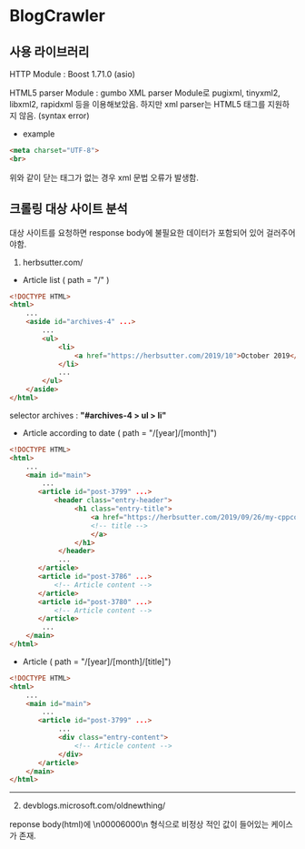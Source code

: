 # BlogCrawler

## 사용 라이브러리

HTTP Module : Boost 1.71.0 (asio)

HTML5 parser Module : gumbo
XML parser Module로 pugixml, tinyxml2, libxml2, rapidxml 등을 이용해보았음.
하지만 xml parser는 HTML5 태그를 지원하지 않음. (syntax error)

- example
```html
<meta charset="UTF-8">
<br>
```
위와 같이 닫는 태그가 없는 경우 xml 문법 오류가 발생함.

## 크롤링 대상 사이트 분석

대상 사이트를 요청하면 response body에 불필요한 데이터가 포함되어 있어 걸러주어야함.
1. herbsutter.com/

- Article list ( path = "/" )
```html
<!DOCTYPE HTML>
<html>
    ...
    <aside id="archives-4" ...>
        ...
        <ul>
            <li>
                <a href="https://herbsutter.com/2019/10">October 2019</a>
            </li>
            ...
        </ul>
    </aside>
</html>
```

selector archives : **"#archives-4 > ul > li"**

- Article according to date ( path = "/[year]/[month]")

```html
<!DOCTYPE HTML>
<html>
    ...
    <main id="main">
        ...
       <article id="post-3799" ...>
           <header class="entry-header">
	    		<h1 class="entry-title">
                    <a href="https://herbsutter.com/2019/09/26/my-cppcon-2019-talk-video-is-online/">
                    <!-- title -->
                    </a>
                </h1>		
            </header>
            ...
       </article>
       <article id="post-3786" ...>
           <!-- Article content -->
       </article>
       <article id="post-3780" ...>
           <!-- Article content -->
       </article>
        ...
    </main>
</html>
```

- Article ( path = "/[year]/[month]/[title]")

```html
<!DOCTYPE HTML>
<html>
    ...
    <main id="main">
        ...
       <article id="post-3799" ...>
            ...
            <div class="entry-content">
                <!-- Article content -->
        	</div>
       </article>
    </main>
</html>
```

---
2. devblogs.microsoft.com/oldnewthing/

reponse body(html)에 \n00006000\n 형식으로 비정상 적인 값이 들어있는 케이스가 존재.
